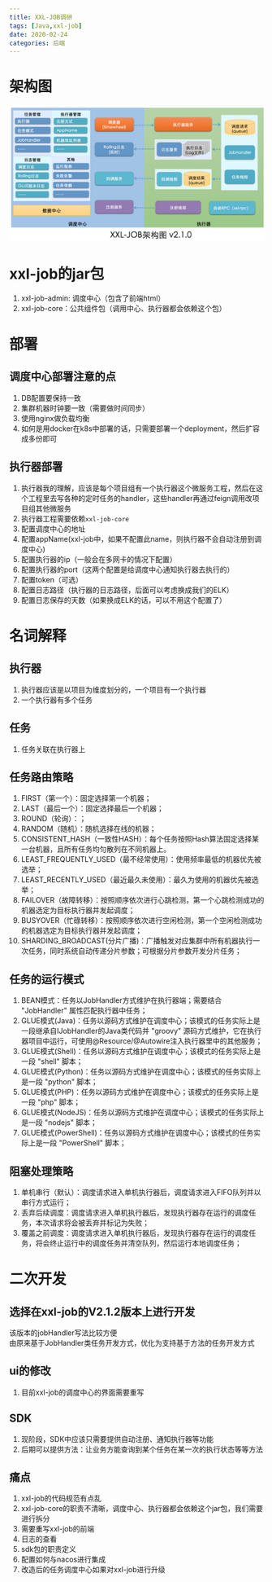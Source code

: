 ```yaml
---
title: XXL-JOB调研
tags: [Java,xxl-job]
date: 2020-02-24
categories: 后端
---
```


# 架构图
![](/imgs/xxl-job/1.png)
<!-- more -->
# xxl-job的jar包
1. xxl-job-admin: 调度中心（包含了前端html）
2. xxl-job-core：公共组件包（调用中心、执行器都会依赖这个包）

# 部署
## 调度中心部署注意的点
1. DB配置要保持一致
2. 集群机器时钟要一致（需要做时间同步）
3. 使用nginx做负载均衡
4. 如何是用docker在k8s中部署的话，只需要部署一个deployment，然后扩容成多份即可

## 执行器部署
1. 执行器我的理解，应该是每个项目组有一个执行器这个微服务工程，然后在这个工程里去写各种的定时任务的handler，这些handler再通过feign调用改项目组其他微服务
2. 执行器工程需要依赖`xxl-job-core`
3. 配置调度中心的地址
4. 配置appName(xxl-job中，如果不配置此name，则执行器不会自动注册到调度中心)
5. 配置执行器的ip（一般会在多网卡的情况下配置）
6. 配置执行器的port（这两个配置是给调度中心通知执行器去执行的）
7. 配置token（可选）
8. 配置日志路径（执行器的日志路径，后面可以考虑换成我们的ELK）
9. 配置日志保存的天数（如果换成ELK的话，可以不用这个配置了）

# 名词解释
## 执行器
1. 执行器应该是以项目为维度划分的，一个项目有一个执行器
2. 一个执行器有多个任务

## 任务
1. 任务关联在执行器上

## 任务路由策略
1. FIRST（第一个）：固定选择第一个机器；
2. LAST（最后一个）：固定选择最后一个机器；
3. ROUND（轮询）：；
4. RANDOM（随机）：随机选择在线的机器；
5. CONSISTENT_HASH（一致性HASH）：每个任务按照Hash算法固定选择某一台机器，且所有任务均匀散列在不同机器上。
6. LEAST_FREQUENTLY_USED（最不经常使用）：使用频率最低的机器优先被选举；
7. LEAST_RECENTLY_USED（最近最久未使用）：最久为使用的机器优先被选举；
8. FAILOVER（故障转移）：按照顺序依次进行心跳检测，第一个心跳检测成功的机器选定为目标执行器并发起调度；
9. BUSYOVER（忙碌转移）：按照顺序依次进行空闲检测，第一个空闲检测成功的机器选定为目标执行器并发起调度；
10. SHARDING_BROADCAST(分片广播)：广播触发对应集群中所有机器执行一次任务，同时系统自动传递分片参数；可根据分片参数开发分片任务；

## 任务的运行模式
1. BEAN模式：任务以JobHandler方式维护在执行器端；需要结合 "JobHandler" 属性匹配执行器中任务；
2. GLUE模式(Java)：任务以源码方式维护在调度中心；该模式的任务实际上是一段继承自IJobHandler的Java类代码并 "groovy" 源码方式维护，它在执行器项目中运行，可使用@Resource/@Autowire注入执行器里中的其他服务；
3. GLUE模式(Shell)：任务以源码方式维护在调度中心；该模式的任务实际上是一段 "shell" 脚本；
4. GLUE模式(Python)：任务以源码方式维护在调度中心；该模式的任务实际上是一段 "python" 脚本；
5. GLUE模式(PHP)：任务以源码方式维护在调度中心；该模式的任务实际上是一段 "php" 脚本；
6. GLUE模式(NodeJS)：任务以源码方式维护在调度中心；该模式的任务实际上是一段 "nodejs" 脚本；
7. GLUE模式(PowerShell)：任务以源码方式维护在调度中心；该模式的任务实际上是一段 "PowerShell" 脚本；

## 阻塞处理策略
1. 单机串行（默认）：调度请求进入单机执行器后，调度请求进入FIFO队列并以串行方式运行；
2. 丢弃后续调度：调度请求进入单机执行器后，发现执行器存在运行的调度任务，本次请求将会被丢弃并标记为失败；
3. 覆盖之前调度：调度请求进入单机执行器后，发现执行器存在运行的调度任务，将会终止运行中的调度任务并清空队列，然后运行本地调度任务；

# 二次开发
## 选择在xxl-job的V2.1.2版本上进行开发
该版本的jobHandler写法比较方便<br />由原来基于JobHandler类任务开发方式，优化为支持基于方法的任务开发方式

## ui的修改
1. 目前xxl-job的调度中心的界面需要重写

## SDK
1. 现阶段，SDK中应该只需要提供自动注册、通知执行器等功能
2. 后期可以提供方法：让业务方能查询到某个任务在某一次的执行状态等等方法

## 痛点
1. xxl-job的代码规范有点乱
2. xxl-job-core的职责不清晰，调度中心、执行器都会依赖这个jar包，我们需要进行拆分
3. 需要重写xxl-job的前端
4. 日志的查看
5. sdk包的职责定义
6. 配置如何与nacos进行集成
7. 改造后的任务调度中心如果对xxl-job进行升级
